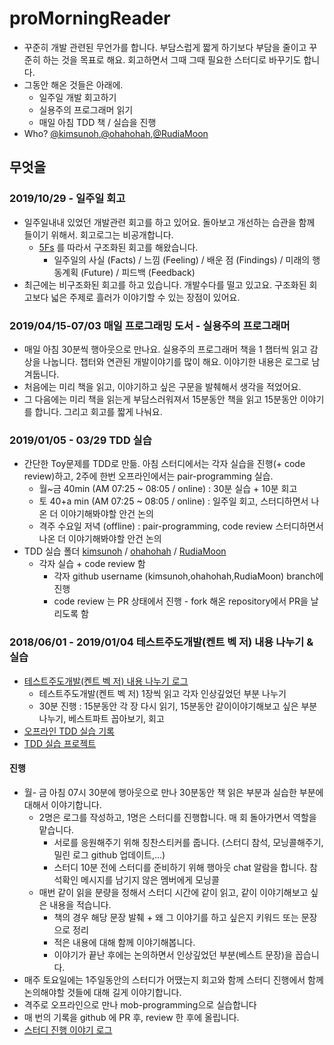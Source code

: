 # proMorningReader
- 꾸준히 개발 관련된 무언가를 합니다. 부담스럽게 짧게 하기보다 부담을 줄이고 꾸준히 하는 것을 목표로 해요. 회고하면서 그때 그때 필요한 스터디로 바꾸기도 합니다. 
- 그동안 해온 것들은 아래에.
  - 일주일 개발 회고하기
  - 실용주의 프로그래머 읽기
  - 매일 아침 TDD 책 / 실습을 진행
- Who? [@kimsunoh](https://github.com/kimsunoh),[@ohahohah](https://github.com/ohahohah),[@RudiaMoon](https://github.com/RudiaMoon)

## 무엇을
### 2019/10/29 - 일주일 회고 
- 일주일내내 있었던 개발관련 회고를 하고 있어요. 돌아보고 개선하는 습관을 함께 들이기 위해서. 회고로그는 비공개합니다.
  - [5Fs](http://egloos.zum.com/agile/v/4122099) 를 따라서 구조화된 회고를 해왔습니다.
    - 일주일의 사실 (Facts) / 느낌 (Feeling) / 배운 점 (Findings) / 미래의 행동계획 (Future) / 피드백 (Feedback)
- 최근에는 비구조화된 회고를 하고 있습니다. 개발수다를 떨고 있고요. 구조화된 회고보다 넓은 주제로 흘러가 이야기할 수 있는 장점이 있어요.

### 2019/04/15-07/03 매일 프로그래밍 도서 - 실용주의 프로그래머 
- 매일 아침 30분씩 행아웃으로 만나요. 실용주의 프로그래머 책을 1 챕터씩 읽고 감상을 나눕니다. 챕터와 연관된 개발이야기를 많이 해요. 이야기한 내용은 로그로 남겨둡니다.
- 처음에는 미리 책을 읽고, 이야기하고 싶은 구문을 발췌해서 생각을 적었어요. 
- 그 다음에는 미리 책을 읽는게 부담스러워져서 15분동안 책을 읽고 15분동안 이야기를 합니다. 그리고 회고를 짧게 나눠요.

### 2019/01/05 - 03/29 TDD 실습
- 간단한 Toy문제를 TDD로 만듦. 아침 스터디에서는 각자 실습을 진행(+ code review)하고, 2주에 한번 오프라인에서는 pair-programming 실습.
  - 월~금 40min (AM 07:25 ~ 08:05 / online) : 30분 실습 + 10분 회고 
  - 토 40+a min (AM 07:25 ~ 08:05 / online) : 일주일 회고, 스터디하면서 나온 더 이야기해봐야할 안건 논의
  - 격주 수요일 저녁 (offline) : pair-programming, code review 스터디하면서 나온 더 이야기해봐야할 안건 논의
- TDD 실습 폴더 [kimsunoh](https://github.com/pro00er/proMorningReader/tree/kimsunoh/tddExercise) / [ohahohah](https://github.com/pro00er/proMorningReader/tree/ohahohah/tddExercise) / [RudiaMoon](https://github.com/pro00er/proMorningReader/tree/RudiaMoon/tddExercise) 
  - 각자 실습 + code review 함
    - 각자 github username (kimsunoh,ohahohah,RudiaMoon) branch에 진행
    - code review 는 PR 상태에서 진행 - fork 해온 repository에서 PR을 날리도록 함

### 2018/06/01 - 2019/01/04 테스트주도개발(켄트 벡 저) 내용 나누기 & 실습
- [테스트주도개발(켄트 벡 저) 내용 나누기 로그](book_tdd_Kent_Beck.md)
  - 테스트주도개발(켄트 벡 저) 1장씩 읽고 각자 인상깊었던 부분 나누기
  - 30분 진행 : 15분동안 각 장 다시 읽기, 15분동안 같이이야기해보고 싶은 부분 나누기, 베스트파트 꼽아보기, 회고  
- [오프라인 TDD 실습 기록](tdd_training.md)
- [TDD 실습 프로젝트](/tddExercise)
#### 진행
- 월- 금 아침 07시 30분에 행아웃으로 만나 30분동안 책 읽은 부분과 실습한 부분에 대해서 이야기합니다.
  - 2명은 로그를 작성하고, 1명은 스터디를 진행합니다. 매 회 돌아가면서 역할을 맡습니다.
    - 서로를 응원해주기 위해 칭찬스티커를 줍니다. (스터디 참석, 모닝콜해주기, 밀린 로그 github 업데이트,...)
    - 스터디 10분 전에 스터디를 준비하기 위해 행아웃 chat 알람을 합니다. 참석확인 메시지를 남기지 않은 멤버에게 모닝콜
  - 매번 같이 읽을 분량을 정해서 스터디 시간에 같이 읽고, 같이 이야기해보고 싶은 내용을 적습니다.
    - 책의 경우 해당 문장 발췌 + 왜 그 이야기를 하고 싶은지 키워드 또는 문장으로 정리
    - 적은 내용에 대해 함께 이야기해봅니다. 
    - 이야기가 끝난 후에는 논의하면서 인상깊었던 부분(베스트 문장)을 꼽습니다.
- 매주 토요일에는 1주일동안의 스터디가 어땠는지 회고와 함께 스터디 진행에서 함께 논의해야할 것들에 대해 길게 이야기합니다.
- 격주로 오프라인으로 만나 mob-programming으로 실습합니다
- 매 번의 기록을 github 에 PR 후, review 한 후에 올립니다.
- [스터디 진행 이야기 로그](meeting_log.md)

